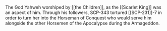 The God Yahweh worshiped by [[the Children]], as the [[Scarlet King]] was an aspect of him. Through his followers, SCP-343 tortured [[SCP-231]]-7 in order to turn her into the Horseman of Conquest who would serve him alongside the other Horsemen of the Apocalypse during the Armageddon.